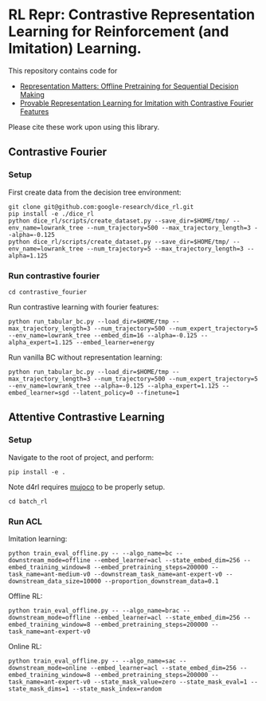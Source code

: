 # RL Repr: Contrastive Representation Learning for Reinforcement (and Imitation) Learning.

This repository contains code for
* [Representation Matters: Offline Pretraining for Sequential Decision Making](https://arxiv.org/abs/2102.05815)
* [Provable Representation Learning for Imitation with Contrastive Fourier Features](https://arxiv.org/abs/2105.12272)

Please cite these work upon using this library.

## Contrastive Fourier

### Setup

First create data from the decision tree environment:

    git clone git@github.com:google-research/dice_rl.git
    pip install -e ./dice_rl
    python dice_rl/scripts/create_dataset.py --save_dir=$HOME/tmp/ --env_name=lowrank_tree --num_trajectory=500 --max_trajectory_length=3 --alpha=-0.125
    python dice_rl/scripts/create_dataset.py --save_dir=$HOME/tmp/ --env_name=lowrank_tree --num_trajectory=5 --max_trajectory_length=3 --alpha=1.125
    
### Run contrastive fourier

    cd contrastive_fourier

Run contrastive learning with fourier features:
    
    python run_tabular_bc.py --load_dir=$HOME/tmp --max_trajectory_length=3 --num_trajectory=500 --num_expert_trajectory=5 --env_name=lowrank_tree --embed_dim=16 --alpha=-0.125 --alpha_expert=1.125 --embed_learner=energy

Run vanilla BC without representation learning:

    python run_tabular_bc.py --load_dir=$HOME/tmp --max_trajectory_length=3 --num_trajectory=500 --num_expert_trajectory=5 --env_name=lowrank_tree --alpha=-0.125 --alpha_expert=1.125 --embed_learner=sgd --latent_policy=0 --finetune=1

## Attentive Contrastive Learning

### Setup

Navigate to the root of project, and perform:

    pip install -e .

Note d4rl requires [mujoco](https://github.com/openai/mujoco-py) to be properly setup.


    cd batch_rl

### Run ACL
Imitation learning:

    python train_eval_offline.py -- --algo_name=bc --downstream_mode=offline --embed_learner=acl --state_embed_dim=256 --embed_training_window=8 --embed_pretraining_steps=200000 --task_name=ant-medium-v0 --downstream_task_name=ant-expert-v0 --downstream_data_size=10000 --proportion_downstream_data=0.1

Offline RL:

    python train_eval_offline.py -- --algo_name=brac --downstream_mode=offline --embed_learner=acl --state_embed_dim=256 --embed_training_window=8 --embed_pretraining_steps=200000 --task_name=ant-expert-v0

Online RL:

    python train_eval_offline.py -- --algo_name=sac --downstream_mode=online --embed_learner=acl --state_embed_dim=256 --embed_training_window=8 --embed_pretraining_steps=200000 --task_name=ant-expert-v0 --state_mask_value=zero --state_mask_eval=1 --state_mask_dims=1 --state_mask_index=random

